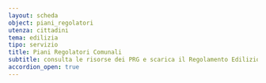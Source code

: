 ```yaml
---
layout: scheda
object: piani_regolatori
utenza: cittadini
tema: edilizia
tipo: servizio
title: Piani Regolatori Comunali
subtitle: consulta le risorse dei PRG e scarica il Regolamento Edilizio
accordion_open: true
---
```

